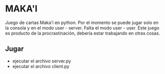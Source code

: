 # MAKA'I
Juego de cartas Maka'i en python. 
Por el momento se puede jugar solo en la consola y en el modo user - server. Falta el modo user - user. 
Este juego es producto de la procrastinación, debería estar trabajando en otras cosas.

## Jugar ##
* ejecutar el archivo server.py
* ejecutar el archivo client.py


